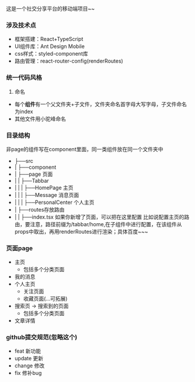这是一个社交分享平台的移动端项目~~
### 涉及技术点
+ 框架搭建：React+TypeScript
+ UI组件库：Ant Design Mobile
+ css样式：styled-component库
+ 路由管理：react-router-config(renderRoutes)
<!-- 后面有时间用一下react-transition-group来写路由跳转的过渡动画 -->

### 统一代码风格
1. 命名
  + 每个**组件**有一个父文件夹+子文件，文件夹命名首字母大写字母，子文件命名为index 
  + 其他文件用小驼峰命名

### 目录结构
非page的组件写在component里面，同一类组件放在同一个文件夹中
+ ├──src
+ |   ├──component
+ |   ├──page 页面
+ |   |   ├──Tabbar 
+ |   |   |   ├──HomePage 主页
+ |   |   |   ├──Message 消息页面
+ |   |   |   ├──PersonalCenter 个人主页
+ |   ├──routes存放路由
+ |   |   ├──index.tsx 如果你新增了页面，可以把在这里配置
比如说配置主页的路由，要注意，路径前缀为/tabbar/home,在子组件中进行配置，在该组件从props中取出，再用renderRoutes进行渲染；具体百度~~~

### 页面page
+ 主页 
  + 包括多个分类页面
+ 我的消息
+ 个人主页
  + 关注页面
  + 收藏页面(...可拓展)
+ 搜索页 -> 搜索到的页面
  + 包括多个分类页面
+ 文章详情

### github提交规范(忽略这个)
+ feat 新功能
+ update 更新
+ change 修改
+ fix 修补bug

